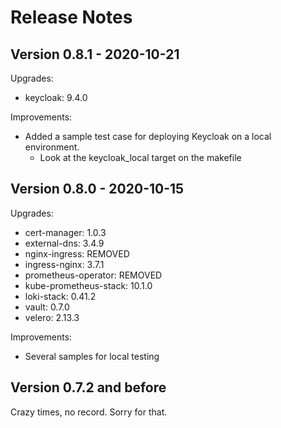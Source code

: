 # Release Notes

## Version 0.8.1 - 2020-10-21

Upgrades:

- keycloak: 9.4.0

Improvements:

- Added a sample test case for deploying Keycloak on a local environment.
  - Look at the keycloak_local target on the makefile

## Version 0.8.0 - 2020-10-15

Upgrades:

- cert-manager: 1.0.3
- external-dns: 3.4.9
- nginx-ingress: REMOVED
- ingress-nginx: 3.7.1
- prometheus-operator: REMOVED
- kube-prometheus-stack: 10.1.0
- loki-stack: 0.41.2
- vault: 0.7.0
- velero: 2.13.3

Improvements:

- Several samples for local testing

## Version 0.7.2 and before

Crazy times, no record. Sorry for that.
